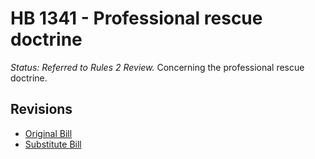 # HB 1341 - Professional rescue doctrine
*Status: Referred to Rules 2 Review.*
Concerning the professional rescue doctrine.

## Revisions
* [Original Bill](1/)
* [Substitute Bill](S/)